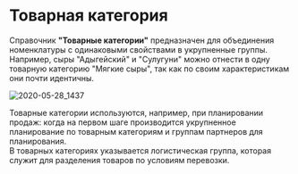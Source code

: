 # Товарная категория

Справочник **"Товарные категории"** предназначен для объединения номенклатуры с одинаковыми свойствами в укрупненные группы. Например, сыры "Адыгейский" и "Сулугуни" можно отнести в одну товарную категорию "Мягкие сыры", так как по своим характеристикам они почти идентичны.

![2020-05-28_1437](РroductCategory.assets/2020-05-28_1437.png)

Товарные категории используются, например, при планировании продаж: когда на первом шаге производится укрупненное планирование по товарным категориям и группам партнеров для планирования.  
В товарных категориях указывается логистическая группа, которая служит для разделения товаров по условиям перевозки.